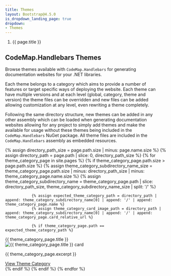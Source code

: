 ```yaml
---
title: Themes
layout: Bootstrap@4.5.0
is_dropdown_landing_page: true
dropdown:
- Themes
---
```


<nav aria-label="breadcrumb">
    <ol class="breadcrumb">
        <li class="breadcrumb-item active" aria-current="page">
            {{ page.title }}
        </li>
    </ol>
</nav>

CodeMap.Handlebars Themes
-------------------------

Browse themes available with `CodeMap.Handlebars` for generating documentation websites for your .NET libraries.

Each theme belongs to a category which aims to provide a number of features or target specific ways of deploying the website. Each theme can have multiple versions and at each level (global, category, theme and version) the theme files can be overridden and new files can be added allowing customization at any level, even rewriting a theme completely.

Following the same directory structure, new themes can be added in any other assembly which can be loaded when generating documentation websites allowing for any project to simply add themes and make the available for usage without these themes being included in the `CodeMap.Handlebars` NuGet package. All theme files are included in the `CodeMap.Handlebars` assembly as embedded resources.

<div class="container p-0">
    <div class="row row-cols-1 row-cols-sm-2 row-cols-md-3 no-gutters" style="margin-right: -1.5rem;">
        {% assign directory_path_size = page.path.size | minus: page.name.size %}
        {% assign directory_path = page.path | slice: 0, directory_path_size %}
        {% for theme_category_page in site.pages %}
            {% if theme_category_page.path.size > page.path.size %}
                {% assign theme_category_subdirectory_name_size = theme_category_page.path.size | minus: directory_path_size | minus: theme_category_page.name.size %}
                {% assign theme_category_subdirectory_name = theme_category_page.path | slice: directory_path_size, theme_category_subdirectory_name_size | split: '/' %}

                {% assign expected_theme_category_path = directory_path | append: theme_category_subdirectory_name[0] | append: '/' | append: theme_category_page.name %}
                {% assign theme_category_card_image_path = directory_path | append: theme_category_subdirectory_name[0] | append: '/' | append: theme_category_page.card_relative_url %}

                {% if theme_category_page.path == expected_theme_category_path %}
<div class="col pb-3 pr-4">
    <div class="card bg-light h-100">
        <div class="card-header">{{ theme_category_page.title }}</div>
        <img src="{{ theme_category_card_image_path | relative_url }}" alt="{{ theme_category_page.title }} card">
        <div class="card-body d-flex flex-column">
            <p class="card-text">{{ theme_category_page.excerpt }}</p>
            <div class="mt-auto text-right">
                <a href="{{ theme_category_page.url }}" class="btn btn-sm btn-primary" style="text-align: right">View Theme Category</a>
            </div>
        </div>
    </div>
</div>
                {% endif %}
            {% endif %}
        {% endfor %}
    </div>
</div>